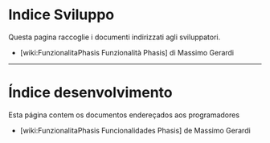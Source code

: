 # Indice Sviluppo #

Questa pagina raccoglie i documenti indirizzati agli sviluppatori.

  * [wiki:FunzionalitaPhasis Funzionalità Phasis] di Massimo Gerardi

---


# Índice desenvolvimento #

Esta página contem os documentos endereçados aos programadores

  * [wiki:FunzionalitaPhasis Funcionalidades Phasis] de Massimo Gerardi